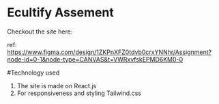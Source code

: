# Ecultify Assement 

Checkout the site here: 

ref: https://www.figma.com/design/1ZKPnXFZ0tdvb0crxYNNhr/Assignment?node-id=0-1&node-type=CANVAS&t=VWRxvfskEPMD6KM0-0

#Technology used

1. The site is made on React.js
2. For responsiveness and styling Tailwind.css  

